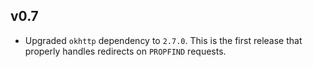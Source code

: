 ## v0.7

* Upgraded `okhttp` dependency to `2.7.0`. This is the first release that properly
 handles redirects on `PROPFIND` requests.